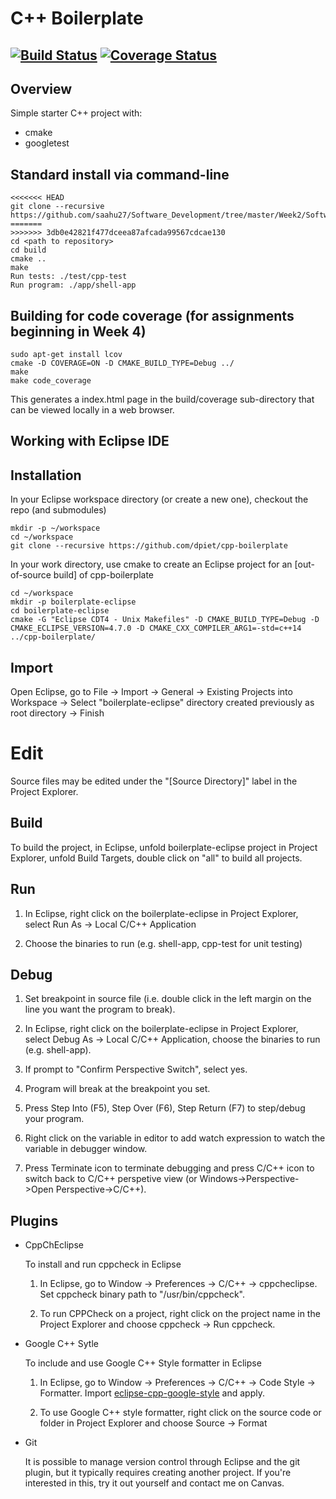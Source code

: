 # C++ Boilerplate
[![Build Status](https://travis-ci.org/dpiet/cpp-boilerplate.svg?branch=master)](https://travis-ci.org/dpiet/cpp-boilerplate)
[![Coverage Status](https://coveralls.io/repos/github/dpiet/cpp-boilerplate/badge.svg?branch=master)](https://coveralls.io/github/dpiet/cpp-boilerplate?branch=master)
---

## Overview

Simple starter C++ project with:

- cmake
- googletest

## Standard install via command-line
```
<<<<<<< HEAD
git clone --recursive https://github.com/saahu27/Software_Development/tree/master/Week2/Software_engineering_3_10
=======
>>>>>>> 3db0e42821f477dceea87afcada99567cdcae130
cd <path to repository>
cd build
cmake ..
make
Run tests: ./test/cpp-test
Run program: ./app/shell-app
```

## Building for code coverage (for assignments beginning in Week 4)
```
sudo apt-get install lcov
cmake -D COVERAGE=ON -D CMAKE_BUILD_TYPE=Debug ../
make
make code_coverage
```
This generates a index.html page in the build/coverage sub-directory that can be viewed locally in a web browser.

## Working with Eclipse IDE ##

## Installation

In your Eclipse workspace directory (or create a new one), checkout the repo (and submodules)
```
mkdir -p ~/workspace
cd ~/workspace
git clone --recursive https://github.com/dpiet/cpp-boilerplate
```

In your work directory, use cmake to create an Eclipse project for an [out-of-source build] of cpp-boilerplate

```
cd ~/workspace
mkdir -p boilerplate-eclipse
cd boilerplate-eclipse
cmake -G "Eclipse CDT4 - Unix Makefiles" -D CMAKE_BUILD_TYPE=Debug -D CMAKE_ECLIPSE_VERSION=4.7.0 -D CMAKE_CXX_COMPILER_ARG1=-std=c++14 ../cpp-boilerplate/
```

## Import

Open Eclipse, go to File -> Import -> General -> Existing Projects into Workspace -> 
Select "boilerplate-eclipse" directory created previously as root directory -> Finish

# Edit

Source files may be edited under the "[Source Directory]" label in the Project Explorer.


## Build

To build the project, in Eclipse, unfold boilerplate-eclipse project in Project Explorer,
unfold Build Targets, double click on "all" to build all projects.

## Run

1. In Eclipse, right click on the boilerplate-eclipse in Project Explorer,
select Run As -> Local C/C++ Application

2. Choose the binaries to run (e.g. shell-app, cpp-test for unit testing)


## Debug


1. Set breakpoint in source file (i.e. double click in the left margin on the line you want 
the program to break).

2. In Eclipse, right click on the boilerplate-eclipse in Project Explorer, select Debug As -> 
Local C/C++ Application, choose the binaries to run (e.g. shell-app).

3. If prompt to "Confirm Perspective Switch", select yes.

4. Program will break at the breakpoint you set.

5. Press Step Into (F5), Step Over (F6), Step Return (F7) to step/debug your program.

6. Right click on the variable in editor to add watch expression to watch the variable in 
debugger window.

7. Press Terminate icon to terminate debugging and press C/C++ icon to switch back to C/C++ 
perspetive view (or Windows->Perspective->Open Perspective->C/C++).


## Plugins

- CppChEclipse

    To install and run cppcheck in Eclipse

    1. In Eclipse, go to Window -> Preferences -> C/C++ -> cppcheclipse.
    Set cppcheck binary path to "/usr/bin/cppcheck".

    2. To run CPPCheck on a project, right click on the project name in the Project Explorer 
    and choose cppcheck -> Run cppcheck.


- Google C++ Sytle

    To include and use Google C++ Style formatter in Eclipse

    1. In Eclipse, go to Window -> Preferences -> C/C++ -> Code Style -> Formatter. 
    Import [eclipse-cpp-google-style][reference-id-for-eclipse-cpp-google-style] and apply.

    2. To use Google C++ style formatter, right click on the source code or folder in 
    Project Explorer and choose Source -> Format

[reference-id-for-eclipse-cpp-google-style]: https://raw.githubusercontent.com/google/styleguide/gh-pages/eclipse-cpp-google-style.xml

- Git

    It is possible to manage version control through Eclipse and the git plugin, but it typically requires creating another project. If you're interested in this, try it out yourself and contact me on Canvas.
